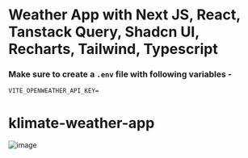 # Weather App with Next JS, React, Tanstack Query, Shadcn UI, Recharts, Tailwind, Typescript

### Make sure to create a `.env` file with following variables -

```
VITE_OPENWEATHER_API_KEY=
```
# klimate-weather-app

![image](https://github.com/user-attachments/assets/1d6791be-0a85-43a6-8d7c-3e9b2775bdd0)

